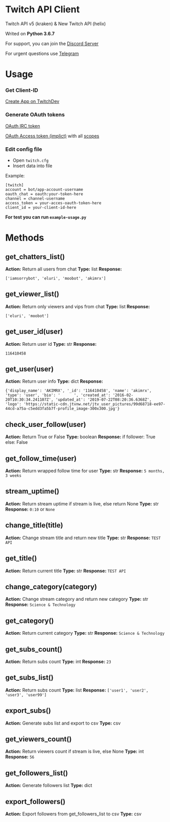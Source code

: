 Twitch API Client
=================

Twitch API v5 (kraken) & New Twitch API (helix)

Writed on **Python 3.6.7**

For support, you can join the [Discord Server](https://discordapp.com/invite/8CtkuDZ)

For urgent questions use [Telegram](https://t.me/akimrx)

Usage
==============================================
### Get Client-ID

[Create App on TwitchDev](https://glass.twitch.tv/console/apps)

### Generate OAuth tokens

[OAuth IRC token](https://twitchapps.com/tmi/)

[OAuth Access token (implict)](https://dev.twitch.tv/docs/authentication/getting-tokens-oauth/#oauth-implicit-code-flow) with all [scopes](https://dev.twitch.tv/docs/authentication/#scopes)


### Edit config file

* Open `twitch.cfg`
* Insert data into file

Example:
```
[twitch]
account = bot/app-account-username
oauth_chat = oauth:your-token-here
channel = channel-username
access_token = your-acces-oauth-token-here
client_id = your-client-id-here
```

**For test you can run `example-usage.py`**

Methods
==============================================

## get_chatters_list()
**Action:** Return all users from chat
**Type:** list
**Response:**
```
['iamsorrybot', 'eluri', 'moobot', 'akimrx']
```

## get_viewer_list()
**Action:** Return only viewers and vips from chat
**Type:** list
**Response:**
```
['eluri', 'moobot']
```

## get_user_id(user)
**Action:** Return user id
**Type:** str
**Response:**
```
116410458
```

## get_user(user)
**Action:** Return user info
**Type:** dict
**Response:**
```
{'display_name': 'AKIMRX', '_id': '116410458', 'name': 'akimrx', 'type': 'user', 'bio': '      ', 'created_at': '2016-02-20T10:30:34.241107Z', 'updated_at': '2019-07-22T08:20:36.6368Z', 'logo': 'https://static-cdn.jtvnw.net/jtv_user_pictures/99d68718-ee97-44cd-a75a-c5edd3fa5b7f-profile_image-300x300.jpg'}
```

## check_user_follow(user)
**Action:** Return True or False
**Type:** boolean
**Response:**
if follower: True
else: False

## get_follow_time(user)
**Action:** Return wrapped follow time for user
**Type:** str
**Response:**
```5 months, 3 weeks```


## stream_uptime()
**Action:** Return stream uptime if stream is live, else return None
**Type:** str
**Response:**
`0:10` or `None`


## change_title(title)
**Action:** Change stream title and return new title
**Type:** str
**Response:**
`TEST API`

## get_title()
**Action:** Return current title
**Type:** str
**Response:**
`TEST API`

## change_category(category)
**Action:** Change stream category and return new category
**Type:** str
**Response:**
`Science & Technology`

## get_category()
**Action:** Return current category
**Type:** str
**Response:**
`Science & Technology`

## get_subs_count()
**Action:** Return subs count
**Type:** int
**Response:**
`23`

## get_subs_list()
**Action:** Return subs count
**Type:** list
**Response:**
`['user1', 'user2', 'user3', 'user99']`

## export_subs()
**Action:** Generate subs list and export to csv
**Type:** csv


## get_viewers_count()
**Action:** Return viewers count if stream is live, else None
**Type:** int
**Response:**
`56`


## get_followers_list()
**Action:** Generate followers list
**Type:** dict


## export_followers()
**Action:** Export followers from get_followers_list to csv
**Type:** csv